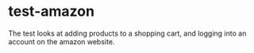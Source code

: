 # test-amazon
The test looks at adding products to a shopping cart, and logging into an account on the amazon website.
